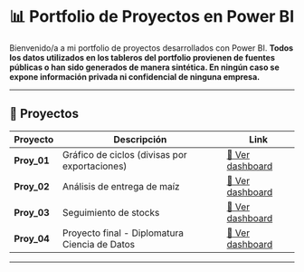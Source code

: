 # 📊 Portfolio de Proyectos en Power BI

Bienvenido/a a mi portfolio de proyectos desarrollados con Power BI. **Todos los datos utilizados en los tableros del portfolio provienen de fuentes públicas o han sido generados de manera sintética. En ningún caso se expone información privada ni confidencial de ninguna empresa.**

---

## 📌 Proyectos

| Proyecto | Descripción | Link |
|----------|-------------|------|
| **Proy_01** | Gráfico de ciclos (divisas por exportaciones) | [🔗 Ver dashboard](https://app.powerbi.com/view?r=eyJrIjoiOWVlNWY0NDAtNmQyZS00Y2Y2LWI5MzEtZmQzOTliYTVmNzk0IiwidCI6IjkxZjVjYjg5LTUyZmUtNDdhYi05MDVmLTRlMzU4ODZmNWE1NyIsImMiOjR9) |
| **Proy_02** | Análisis de entrega de maíz | [🔗 Ver dashboard](https://app.powerbi.com/view?r=eyJrIjoiYWRmZDFhNjQtMjIwZS00YzY2LWExZWItMjBlMGUyZTdmYWI3IiwidCI6IjkxZjVjYjg5LTUyZmUtNDdhYi05MDVmLTRlMzU4ODZmNWE1NyIsImMiOjR9) |
| **Proy_03** | Seguimiento de stocks | [🔗 Ver dashboard](https://app.powerbi.com/view?r=eyJrIjoiMDM0MTQ3YTEtOWQ3Ni00ODk5LWFjMDgtYjYwYWU3YzE4NTQ5IiwidCI6IjkxZjVjYjg5LTUyZmUtNDdhYi05MDVmLTRlMzU4ODZmNWE1NyIsImMiOjR9) |
| **Proy_04** | Proyecto final - Diplomatura Ciencia de Datos | [🔗 Ver dashboard](https://app.powerbi.com/view?r=eyJrIjoiNjkxMTZmOGEtMzJhNi00OGRlLTg3OGEtMGU1YzJmNDc0OTE1IiwidCI6IjkxZjVjYjg5LTUyZmUtNDdhYi05MDVmLTRlMzU4ODZmNWE1NyIsImMiOjR9) |

---
